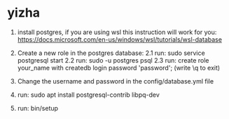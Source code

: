 # yizha

1. install postgres, if you are using wsl this instruction will work for you: https://docs.microsoft.com/en-us/windows/wsl/tutorials/wsl-database

2. Create a new role in the postgres database:
  2.1 run: sudo service postgresql start
  2.2 run: sudo -u postgres psql
  2.3 run: create role your_name with createdb login password 'password';
(write \q to exit)

3. Change the username and password in the config/database.yml file

4. run: sudo apt install postgresql-contrib libpq-dev 

5. run: bin/setup
